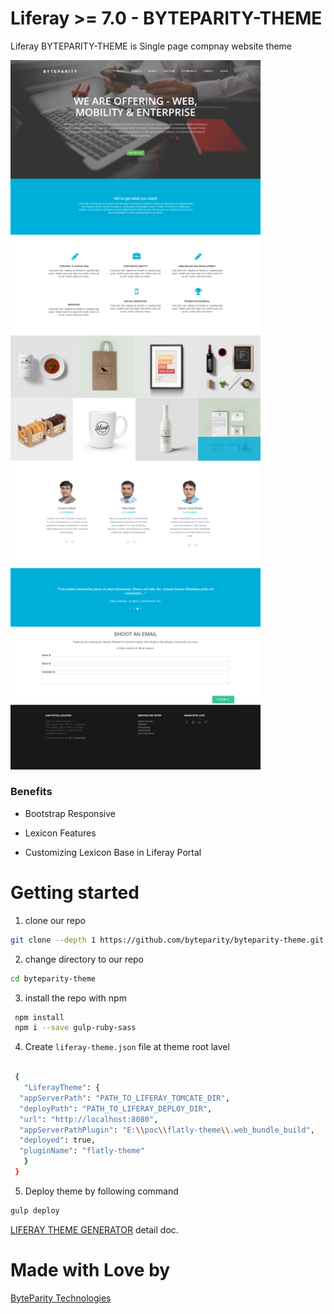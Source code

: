 # Liferay >= 7.0 - BYTEPARITY-THEME

Liferay BYTEPARITY-THEME is Single page compnay website  theme

<img src="/src/images/screenshot.png" alt="BYTEPARITY-THEME" width="400px">

### Benefits

- Bootstrap Responsive

- Lexicon Features

- Customizing Lexicon Base in Liferay Portal

# Getting started

1. clone our repo
 ```bash
 git clone --depth 1 https://github.com/byteparity/byteparity-theme.git
 ```
 
2. change directory to our repo
 ```bash
 cd byteparity-theme
 ```
3. install the repo with npm
```bash
 npm install
 npm i --save gulp-ruby-sass
 ```
 
4. Create `liferay-theme.json` file at theme root lavel

```bash

 {
   "LiferayTheme": {
  "appServerPath": "PATH_TO_LIFERAY_TOMCATE_DIR", 
  "deployPath": "PATH_TO_LIFERAY_DEPLOY_DIR",
  "url": "http://localhost:8080",
  "appServerPathPlugin": "E:\\poc\\flatly-theme\\.web_bundle_build",
  "deployed": true,
  "pluginName": "flatly-theme"
   }
 }
 ```
5. Deploy theme by following command
```bash
gulp deploy
```

[LIFERAY THEME GENERATOR](https://dev.liferay.com/develop/tutorials/-/knowledge_base/7-0/themes-generator) detail doc.

# Made with Love by
[ByteParity Technologies](https://byteparity.com/)